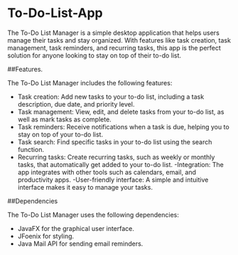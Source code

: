 # To-Do-List-App

The To-Do List Manager is a simple desktop application that helps users manage their tasks and stay organized. With features like task creation, task management, task reminders, and recurring tasks, this app is the perfect solution for anyone looking to stay on top of their to-do list.

##Features.

The To-Do List Manager includes the following features:

- Task creation: Add new tasks to your to-do list, including a task description, due date, and priority level.
- Task management: View, edit, and delete tasks from your to-do list, as well as mark tasks as complete.
- Task reminders: Receive notifications when a task is due, helping you to stay on top of your to-do list.
- Task search: Find specific tasks in your to-do list using the search function.
- Recurring tasks: Create recurring tasks, such as weekly or monthly tasks, that automatically get added to your to-do list.
-Integration: The app integrates with other tools such as calendars, email, and productivity apps.
-User-friendly interface: A simple and intuitive interface makes it easy to manage your tasks.

##Dependencies

The To-Do List Manager uses the following dependencies:

  - JavaFX for the graphical user interface.
  - JFoenix for styling.
  - Java Mail API for sending email reminders.


